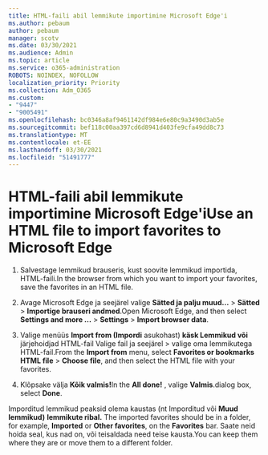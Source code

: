 ```yaml
---
title: HTML-faili abil lemmikute importimine Microsoft Edge'i
ms.author: pebaum
author: pebaum
manager: scotv
ms.date: 03/30/2021
ms.audience: Admin
ms.topic: article
ms.service: o365-administration
ROBOTS: NOINDEX, NOFOLLOW
localization_priority: Priority
ms.collection: Adm_O365
ms.custom:
- "9447"
- "9005491"
ms.openlocfilehash: bc0346a8af9461142df984e6e80c9a3490d3ab5e
ms.sourcegitcommit: bef118c00aa397cd6d8941d403fe9cfa49dd8c73
ms.translationtype: MT
ms.contentlocale: et-EE
ms.lasthandoff: 03/30/2021
ms.locfileid: "51491777"
---
```

# <a name="use-an-html-file-to-import-favorites-to-microsoft-edge"></a><span data-ttu-id="0ba38-102">HTML-faili abil lemmikute importimine Microsoft Edge'i</span><span class="sxs-lookup"><span data-stu-id="0ba38-102">Use an HTML file to import favorites to Microsoft Edge</span></span>

1. <span data-ttu-id="0ba38-103">Salvestage lemmikud brauseris, kust soovite lemmikud importida, HTML-faili.</span><span class="sxs-lookup"><span data-stu-id="0ba38-103">In the browser from which you want to import your favorites, save the favorites in an HTML file.</span></span>

1. <span data-ttu-id="0ba38-104">Avage Microsoft Edge ja seejärel valige **Sätted ja palju muud...**  >  **Sätted**  >  **Importige brauseri andmed**.</span><span class="sxs-lookup"><span data-stu-id="0ba38-104">Open Microsoft Edge, and then select **Settings and more ...** > **Settings** > **Import browser data**.</span></span>

1. <span data-ttu-id="0ba38-105">Valige menüüs **Import from (Impordi** asukohast) **käsk Lemmikud või** järjehoidjad HTML-fail Valige fail ja seejärel  >  valige oma lemmikutega HTML-fail.</span><span class="sxs-lookup"><span data-stu-id="0ba38-105">From the **Import from** menu, select **Favorites or bookmarks HTML file** > **Choose file**, and then select the HTML file with your favorites.</span></span>

1. <span data-ttu-id="0ba38-106">Klõpsake välja **Kõik valmis!**</span><span class="sxs-lookup"><span data-stu-id="0ba38-106">In the **All done!**</span></span> <span data-ttu-id="0ba38-107">, valige **Valmis**.</span><span class="sxs-lookup"><span data-stu-id="0ba38-107">dialog box, select **Done**.</span></span>

<span data-ttu-id="0ba38-108">Imporditud lemmikud peaksid olema kaustas (nt Imporditud või **Muud lemmikud)** **lemmikute ribal.** </span><span class="sxs-lookup"><span data-stu-id="0ba38-108">The imported favorites should be in a folder, for example, **Imported** or **Other favorites**, on the **Favorites** bar.</span></span> <span data-ttu-id="0ba38-109">Saate neid hoida seal, kus nad on, või teisaldada need teise kausta.</span><span class="sxs-lookup"><span data-stu-id="0ba38-109">You can keep them where they are or move them to a different folder.</span></span>
